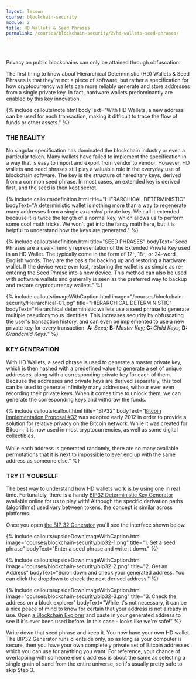 ```yaml
---
layout: lesson
course: blockchain-security
module: 2
title: HD Wallets & Seed Phrases
permalink: /courses/blockchain-security/2/hd-wallets-seed-phrases/
---
```

<br>
<br>
<span class="openingParagraph">Privacy on public blockchains can only be attained through obfuscation.</span>

The first thing to know about Hierarchical Deterministic (HD) Wallets &amp; Seed Phrases is that they're not a piece of software, but rather a specification for how cryptocurrency wallets can more reliably generate and store addresses from a single private key. In fact, hardware wallets predominantly are enabled by this key innovation. 

{% include callouts/note.html
	bodyText="With HD Wallets, a new address can be used for each transaction, making it difficult to trace the flow of funds or other assets."
%}

<h3>THE REALITY</h3>
No singular specification has dominated the blockchain industry or even a particular token. Many wallets have failed to implement the specification in a way that is easy to import and export from vendor to vendor. However, HD wallets and seed phrases still play a valuable role in the everyday use of blockchain software. The key is the structure of hereditary keys, derived from a common seed phrase. In most cases, an extended key is derived first, and the seed is then kept secret. 

{% include callouts/definition.html 
	title="HIERARCHICAL DETERMINISTIC"
	bodyText="A deterministic wallet is nothing more than a way to regenerate many addresses from a single <em>extended</em> private key. We call it extended because it is twice the length of a normal key, which allows us to perform some cool math tricks. We won't get into the fancy math here, but it is helpful to understand how the keys are generated."
%}

{% include callouts/definition.html 
	title="SEED PHRASES"
	bodyText="Seed Phrases are a user-friendly representation of the Extended Private Key used in an HD Wallet. The typically come in the form of 12-, 18-, or 24-word English words. They are the basis for backing up and restoring a hardware wallet. If the device were ever lost, restoring the wallet is as simple as re-entering the Seed Phrase into a new device. This method can also be used with software wallets and generally is seen as the preferred way to backup and restore cryptocurrency wallets."
%}

{% include callouts/imageWithCaption.html
	image="/courses/blockchain-security/Heirarchical-01.jpg"
	title="HIERARCHICAL DETERMINISTIC"
	bodyText="Hierarchical deterministic wallets use a seed phrase to generate multiple pseudonymous identities. This increases security by obfuscating the user's transaction history, and can even be implemented to use a new private key for every transaction. <b>A:</b> <i>Seed;</i> <b>B:</b> <i>Master Key;</i> <b>C:</b> <i>Child Keys;</i> <b>D:</b> <i>Grandchild Keys.</i>"
%}

<h3>KEY GENERATION</h3>
With HD Wallets, a seed phrase is used to generate a master private key, which is then hashed with a predefined value to generate a set of unique addresses, along with a corresponding private key for each of them. Because the addresses and private keys are derived separately, this tool can be used to generate infinitely many addresses, withour ever even recording their private keys. When it comes time to unlock them, we can generate the corresponding keys and withdraw the funds.

{% include callouts/callout.html 
	title="BIP32"
	bodyText="<a href='https://en.bitcoin.it/wiki/BIP_0032'>Bitcoin Implementation Proposal #32</a> was adopted early 2012 in order to provide a solution for relative privacy on the Bitcoin network. While it was created for Bitcoin, it is now used in most cryptocurrencies, as well as some digital collectibles.<br><br>While each address is generated randomly, there are so many available permutations that it is next to impossible to ever end up with the same address as someone else."
%}

<h3>TRY IT YOURSELF</h3>
The best way to understand how HD wallets work is by using one in real time. Fortunately, there is a handy <a href="http://bip32.org/">BIP32 Deterministic Key Generator</a> available online for us to play with! Although the specific derivation paths (algorithms) used vary between tokens, the concept is similar across platforms.

Once you open <a href="http://bip32.org/">the BIP 32 Generator</a> you'll see the interface shown below.

{% include callouts/upsideDownImageWithCaption.html
	image="courses/blockchain-security/bip32-1.png"
	title="1. Set a seed phrase"
	bodyText="Enter a seed phrase and write it down."
%}

{% include callouts/upsideDownImageWithCaption.html
	image="courses/blockchain-security/bip32-2.png"
	title="2. Get an Address"
	bodyText="Scroll down and check your generated address. You can click the dropdown to check the next derived address."
%}

{% include callouts/upsideDownImageWithCaption.html
	image="courses/blockchain-security/bip32-3.png"
	title="3. Check the address on a block explorer"
	bodyText="While it's not necessary, it can be a nice peace of mind to know for certain that your address is not already in use. Open <a href='https://www.blockchain.com/explorer'>a Blockchain Explorer</a> and paste in your generated address to see if it's ever been used before. In this case - looks like we're safe!"
%}

Write down that seed phrase and keep it. You now have your own HD wallet. The BIP32 Generator runs clientside only, so as long as your computer is secure, then you have your own completely private set of Bitcoin addresses which you can use for anything you want. For reference, your chance of overlapping with someone else's address is about the same as selecting a single grain of sand from the entire universe, so it's usually pretty safe to skip Step 3.

